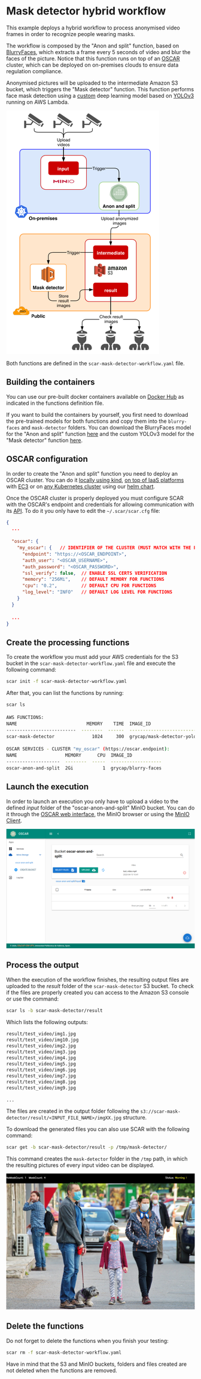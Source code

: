 # Mask detector hybrid workflow

This example deploys a hybrid workflow to process anonymised video frames in order to recognize people wearing masks.

The workflow is composed by the "Anon and split" function, based on [BlurryFaces](https://github.com/asmaamirkhan/BlurryFaces), which extracts a frame every 5 seconds of video and blur the faces of the picture. Notice that this function runs on top of an [OSCAR](https://github.com/grycap/oscar) cluster, which can be deployed on on-premises clouds to ensure data regulation compliance.

Anonymised pictures will be uploaded to the intermediate Amazon S3 bucket, which triggers the "Mask detector" function. This function performs face mask detection using a [custom](https://github.com/adityap27/face-mask-detector) deep learning model based on [YOLOv3](https://pjreddie.com/darknet/yolo/) running on AWS Lambda.

![workflow.png](img/workflow.png)

Both functions are defined in the `scar-mask-detector-workflow.yaml` file.

## Building the containers

You can use our pre-built docker containers available on [Docker Hub](https://hub.docker.com/u/grycap) as indicated in the functions definition file.

If you want to build the containers by yourself, you first need to download the pre-trained models for both functions and copy them into the `blurry-faces` and `mask-detector` folders. You can download the BlurryFaces model for the "Anon and split" function [here](https://grycap.s3.amazonaws.com/datasets/scar/blurry-faces/face.pb) and the custom YOLOv3 model for the "Mask detector" function [here](https://grycap.s3.amazonaws.com/datasets/scar/mask-detector/yolov3-tiny_obj_train_tiny8.weights).

## OSCAR configuration

In order to create the "Anon and split" function you need to deploy an OSCAR cluster. You can do it [locally using kind](https://grycap.github.io/oscar/local-testing/), [on top of IaaS platforms](https://grycap.github.io/oscar/deploy-ec3/) with [EC3](https://github.com/grycap/ec3) or on [any Kubernetes cluster](https://grycap.github.io/oscar/deploy-helm/) using our [helm chart](https://github.com/grycap/helm-charts/tree/master/oscar).

Once the OSCAR cluster is properly deployed you must configure SCAR with the OSCAR's endpoint and credentials for allowing communication with its [API](https://grycap.github.io/oscar/api/). To do it you only have to edit the `~/.scar/scar.cfg` file:

```json
{
  ...

  "oscar": {
    "my_oscar": {   // IDENTIFIER OF THE CLUSTER (MUST MATCH WITH THE FUNCTIONS DEFINITION FILE)
      "endpoint": "https://<OSCAR_ENDPOINT>",
      "auth_user": "<OSCAR_USERNAME>",
      "auth_password": "<OSCAR_PASSWORD>",
      "ssl_verify": false,  // ENABLE SSL CERTS VERIFICATION
      "memory": "256Mi",    // DEFAULT MEMORY FOR FUNCTIONS
      "cpu": "0.2",         // DEFAULT CPU FOR FUNCTIONS
      "log_level": "INFO"   // DEFAULT LOG LEVEL FOR FUNCTIONS
    }
  }

  ...
}
```

## Create the processing functions

To create the workflow you must add your AWS credentials for the S3 bucket in the `scar-mask-detector-workflow.yaml` file and execute the following command:

```sh
scar init -f scar-mask-detector-workflow.yaml
```

After that, you can list the functions by running:

```sh
scar ls

AWS FUNCTIONS:
NAME                          MEMORY    TIME  IMAGE_ID                          API_URL    SUPERVISOR_VERSION
--------------------------  --------  ------  --------------------------------  ---------  --------------------
scar-mask-detector              1024     300  grycap/mask-detector-yolo:mini    -          1.3.1

OSCAR SERVICES - CLUSTER "my_oscar" (https://oscar.endpoint):
NAME                  MEMORY      CPU  IMAGE_ID
--------------------  --------  -----  -------------------
oscar-anon-and-split  2Gi           1  grycap/blurry-faces

```

## Launch the execution

In order to launch an execution you only have to upload a video to the defined *input* folder of the "oscar-anon-and-split" MinIO bucket. You can do it through the [OSCAR web interface](https://grycap.github.io/oscar/usage/#login), the MinIO browser or using the [MinIO Client](https://docs.min.io/docs/minio-client-complete-guide.html).

![upload-minio.png](img/upload-minio.png)

## Process the output

When the execution of the workflow finishes, the resulting output files are uploaded to the *result* folder of the `scar-mask-detector` S3 bucket. To check if the files are properly created you can access to the Amazon S3 console or use the command:

```sh
scar ls -b scar-mask-detector/result
```

Which lists the following outputs:

```
result/test_video/img1.jpg
result/test_video/img10.jpg
result/test_video/img2.jpg
result/test_video/img3.jpg
result/test_video/img4.jpg
result/test_video/img5.jpg
result/test_video/img6.jpg
result/test_video/img7.jpg
result/test_video/img8.jpg
result/test_video/img9.jpg

...
```

The files are created in the output folder following the `s3://scar-mask-detector/result/<INPUT_FILE_NAME>/imgXX.jpg` structure.

To download the generated files you can also use SCAR with the following command:

```sh
scar get -b scar-mask-detector/result -p /tmp/mask-detector/
```

This command creates the `mask-detector` folder in the `/tmp` path, in which the resulting pictures of every input video can be displayed.

![result.jpg](img/result.jpg)

## Delete the functions

Do not forget to delete the functions when you finish your testing:

```sh
scar rm -f scar-mask-detector-workflow.yaml
```

Have in mind that the S3 and MinIO buckets, folders and files created are not deleted when the functions are removed.

